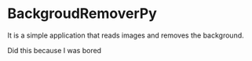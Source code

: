 # BackgroudRemoverPy

It is a simple application that reads images and removes the background.

Did this because I was bored
